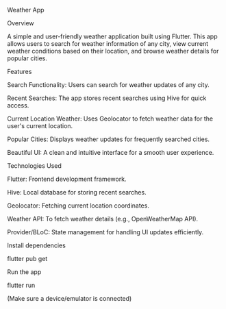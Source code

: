 Weather App

Overview

A simple and user-friendly weather application built using Flutter. This app allows users to search for weather information of any city, view current weather conditions based on their location, and browse weather details for popular cities.

Features

Search Functionality: Users can search for weather updates of any city.

Recent Searches: The app stores recent searches using Hive for quick access.

Current Location Weather: Uses Geolocator to fetch weather data for the user's current location.

Popular Cities: Displays weather updates for frequently searched cities.

Beautiful UI: A clean and intuitive interface for a smooth user experience.

Technologies Used

Flutter: Frontend development framework.

Hive: Local database for storing recent searches.

Geolocator: Fetching current location coordinates.

Weather API: To fetch weather details (e.g., OpenWeatherMap API).

Provider/BLoC: State management for handling UI updates efficiently.

Install dependencies

flutter pub get

Run the app

flutter run

(Make sure a device/emulator is connected)





